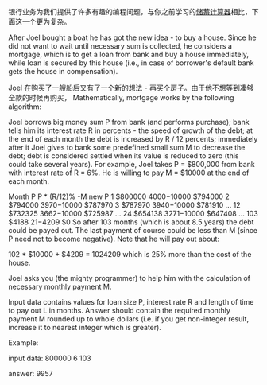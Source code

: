 银行业务为我们提供了许多有趣的编程问题，与你之前学习的[储蓄计算器](https://www.codeabbey.com/index/task_view/savings-calculator)相比，下面这一个更为复杂。

After Joel bought a boat he has got the new idea - to buy a house. Since he did not want to wait until necessary sum is collected, he considers a mortgage, which is to get a loan from bank and buy a house immediately, while loan is secured by this house (i.e., in case of borrower's default bank gets the house in compensation).

Joel 在购买了一艘船后又有了一个新的想法 - 再买个房子。由于他不想等到凑够全款的时候再购买，
Mathematically, mortgage works by the following algorithm:

Joel borrows big money sum P from bank (and performs purchase);
bank tells him its interest rate R in percents - the speed of growth of the debt;
at the end of each month the debt is increased by R / 12 percents;
immediately after it Joel gives to bank some predefined small sum M to decrease the debt;
debt is considered settled when its value is reduced to zero (this could take several years).
For example, Joel takes P = $800,000 from bank with interest rate of R = 6%. He is willing to pay M = $10000 at the end of each month.

Month     P        P * (R/12)%      -M       new P
  1    $800000       $4000       -$10000    $794000
  2    $794000       $3970       -$10000    $787970
  3    $787970       $3940       -$10000    $781910
 ...
 12    $732325       $3662       -$10000    $725987
 ...
 24    $654138       $3271       -$10000    $647408
 ...
 103     $4188         $21        -$4209         $0
So after 103 months (which is about 8.5 years) the debt could be payed out. The last payment of course could be less than M (since P need not to become negative). Note that he will pay out about:

102 * $10000 + $4209 = 1024209
which is 25% more than the cost of the house.

Joel asks you (the mighty programmer) to help him with the calculation of necessary monthly payment M.

Input data contains values for loan size P, interest rate R and length of time to pay out L in months.
Answer should contain the required monthly payment M rounded up to whole dollars (i.e. if you get non-integer result, increase it to nearest integer which is greater).

Example:

input data:
800000 6 103

answer:
9957